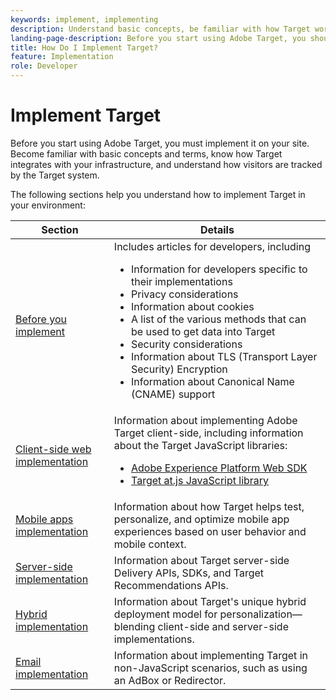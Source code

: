 ```yaml
---
keywords: implement, implementing
description: Understand basic concepts, be familiar with how Target works and integrates with your infrastructure, and understand how visitors are tracked.
landing-page-description: Before you start using Adobe Target, you should implement it on your site, understand a few basic concepts and terms, and be familiar with how Target works.
title: How Do I Implement Target?
feature: Implementation
role: Developer
---
```

# Implement Target

Before you start using Adobe Target, you must implement it on your site. Become familiar with basic concepts and terms, know how Target integrates with your infrastructure, and understand how visitors are tracked by the Target system.

The following sections help you understand how to implement Target in your environment:

|Section|Details|
| --- | --- |
|[Before you implement](/src/pages/before-implement/)|Includes articles for developers, including<ul><li>Information for developers specific to their implementations</li><li>Privacy considerations</li><li>Information about cookies</li><li>A list of the various methods that can be used to get data into Target</li><li>Security considerations</li><li>Information about TLS (Transport Layer Security) Encryption</li><li>Information about Canonical Name (CNAME) support</li></ul>|
|[Client-side web implementation](/help/dev/implement/client-side/)|Information about implementing Adobe Target client-side, including information about the Target JavaScript libraries:<ul><li>[Adobe Experience Platform Web SDK](/help/dev/implement/client-side/aep-web-sdk.md)</li><li>[Target at.js JavaScript library](/help/dev/implement/client-side/atjs/how-atjs-works/how-atjs-works.md)</li></ul>|
|[Mobile apps implementation](/help/dev/implement/mobile/)|Information about how Target helps test, personalize, and optimize mobile app experiences based on user behavior and mobile context.|
|[Server-side implementation](/help/dev/implement/server-side/)|Information about Target server-side Delivery APIs, SDKs, and Target Recommendations APIs.|
|[Hybrid implementation](/help/dev/implement/hybrid/)|Information about Target's unique hybrid deployment model for personalization&mdash;blending client-side and server-side implementations.|
|[Email implementation](/help/dev/implement/email/)|Information about implementing Target in non-JavaScript scenarios, such as using an AdBox or Redirector.|
